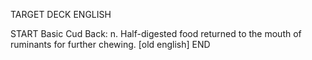 TARGET DECK
ENGLISH

START
Basic
Cud
Back: n. Half-digested food returned to the mouth of ruminants for further chewing. [old english]
END
